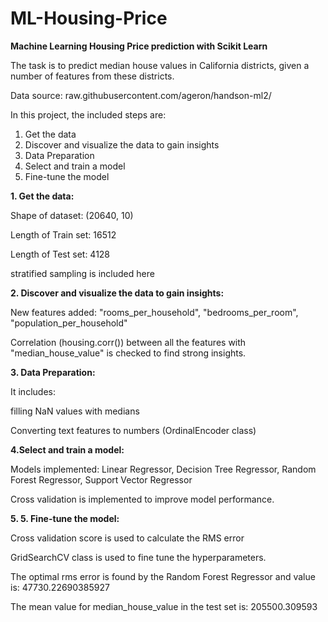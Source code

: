 # ML-Housing-Price
 
**Machine Learning Housing Price prediction with Scikit Learn**
 
 The task is to predict median house values in California districts, given a number of features from these districts.
 
 Data source: raw.githubusercontent.com/ageron/handson-ml2/

In this project, the included steps are:

1. Get the data
2. Discover and visualize the data to gain insights
3. Data Preparation
4. Select and train a model
5. Fine-tune the model


**1. Get the data:**

Shape of dataset: (20640, 10)

Length of Train set: 16512

Length of Test set: 4128

stratified sampling is included here


**2. Discover and visualize the data to gain insights:**

New features added: "rooms_per_household", "bedrooms_per_room", "population_per_household"

Correlation (housing.corr()) between all the features with "median_house_value" is checked to find strong insights.


**3. Data Preparation:**

It includes:

filling NaN values with medians

Converting text features to numbers (OrdinalEncoder class)


**4.Select and train a model:**

Models implemented: Linear Regressor, Decision Tree Regressor, Random Forest Regressor, Support Vector Regressor

Cross validation is implemented to improve model performance.


**5. 5. Fine-tune the model:**

Cross validation score is used to calculate the RMS error

GridSearchCV class is used to fine tune the hyperparameters.

The optimal rms error is found by the Random Forest Regressor and value is: 47730.22690385927

The mean value for median_house_value in the test set is: 205500.309593

